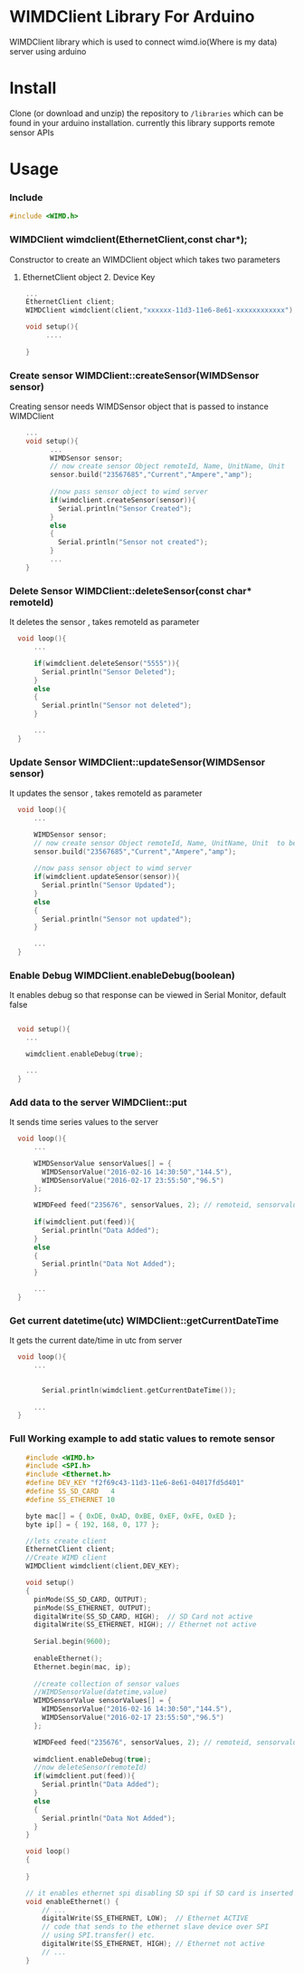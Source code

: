 # WIMDClient Library For Arduino
WIMDClient library which is used to connect wimd.io(Where is my data) server using arduino

# Install

Clone (or download and unzip) the repository to `/libraries`
which can be found in your arduino installation. currently this library supports remote sensor APIs

# Usage

### Include

```c++
#include <WIMD.h>
```

### WIMDClient wimdclient(EthernetClient,const char*); 

Constructor to create an WIMDClient object which takes two parameters
1. EthernetClient object  2. Device Key

```c++
	...
	EthernetClient client;
	WIMDClient wimdclient(client,"xxxxxx-11d3-11e6-8e61-xxxxxxxxxxxx");

	void setup(){
		 ....
		 
	}
```

### Create sensor WIMDClient::createSensor(WIMDSensor sensor)

Creating sensor needs WIMDSensor object that is passed to instance WIMDClient 


```c++
	...
	void setup(){
		  ...
		  WIMDSensor sensor;
		  // now create sensor Object remoteId, Name, UnitName, Unit
		  sensor.build("23567685","Current","Ampere","amp");
		  
		  //now pass sensor object to wimd server
		  if(wimdclient.createSensor(sensor)){
		    Serial.println("Sensor Created");
		  }
		  else
		  {
		    Serial.println("Sensor not created");
		  }
		  ...
	}
```

### Delete Sensor WIMDClient::deleteSensor(const char* remoteId)

It deletes the sensor , takes remoteId as parameter

```c++
  void loop(){
  	  ...

  	  if(wimdclient.deleteSensor("5555")){
	    Serial.println("Sensor Deleted");
	  }
	  else
	  {
	    Serial.println("Sensor not deleted");
	  }

	  ...
  }
```


### Update Sensor WIMDClient::updateSensor(WIMDSensor sensor)

It updates the sensor , takes remoteId as parameter

```c++
  void loop(){
  	  ...

  	  WIMDSensor sensor;
	  // now create sensor Object remoteId, Name, UnitName, Unit  to be updated
	  sensor.build("23567685","Current","Ampere","amp");
	  
	  //now pass sensor object to wimd server
	  if(wimdclient.updateSensor(sensor)){
	    Serial.println("Sensor Updated");
	  }
	  else
	  {
	    Serial.println("Sensor not updated");
	  }

	  ...
  }
```

### Enable Debug WIMDClient.enableDebug(boolean)

It enables debug so that response can be viewed in Serial Monitor, default false

```c++

  void setup(){
  	...

  	wimdclient.enableDebug(true);  

  	...
  }
```

### Add data to the server WIMDClient::put

It sends time series values to the server
```c++
  void loop(){
  	  ...

  	  WIMDSensorValue sensorValues[] = {
	    WIMDSensorValue("2016-02-16 14:30:50","144.5"),
	    WIMDSensorValue("2016-02-17 23:55:50","96.5")
	  };

	  WIMDFeed feed("235676", sensorValues, 2); // remoteid, sensorvalues, number of values
	 
	  if(wimdclient.put(feed)){
	    Serial.println("Data Added");
	  }
	  else
	  {
	    Serial.println("Data Not Added");
	  }

	  ...
  }
```

### Get current datetime(utc) WIMDClient::getCurrentDateTime

It gets the current date/time in utc from server
```c++
  void loop(){
  	  ...

  	  
	    Serial.println(wimdclient.getCurrentDateTime());
	  
	  ...
  }
```


### Full Working example to add static values to remote sensor



```c++
	#include <WIMD.h>
	#include <SPI.h>
	#include <Ethernet.h>
	#define DEV_KEY "f2f69c43-11d3-11e6-8e61-04017fd5d401"
	#define SS_SD_CARD   4
	#define SS_ETHERNET 10

	byte mac[] = { 0xDE, 0xAD, 0xBE, 0xEF, 0xFE, 0xED };
	byte ip[] = { 192, 168, 0, 177 };

	//lets create client
	EthernetClient client;
	//Create WIMD client 
	WIMDClient wimdclient(client,DEV_KEY);

	void setup()
	{
	  pinMode(SS_SD_CARD, OUTPUT);
	  pinMode(SS_ETHERNET, OUTPUT);
	  digitalWrite(SS_SD_CARD, HIGH);  // SD Card not active
	  digitalWrite(SS_ETHERNET, HIGH); // Ethernet not active
	  
	  Serial.begin(9600);
	  
	  enableEthernet();
	  Ethernet.begin(mac, ip);
	 
	  //create collection of sensor values
	  //WIMDSensorValue(datetime,value)
	  WIMDSensorValue sensorValues[] = {
	    WIMDSensorValue("2016-02-16 14:30:50","144.5"),
	    WIMDSensorValue("2016-02-17 23:55:50","96.5")
	  };

	  WIMDFeed feed("235676", sensorValues, 2); // remoteid, sensorvalues, number of values
	  
	  wimdclient.enableDebug(true);
	  //now deleteSensor(remoteId)
	  if(wimdclient.put(feed)){
	    Serial.println("Data Added");
	  }
	  else
	  {
	    Serial.println("Data Not Added");
	  }
	}

	void loop()
	{
	  
	}

	// it enables ethernet spi disabling SD spi if SD card is inserted
	void enableEthernet() {
	    // ...
	    digitalWrite(SS_ETHERNET, LOW);  // Ethernet ACTIVE
	    // code that sends to the ethernet slave device over SPI
	    // using SPI.transfer() etc.
	    digitalWrite(SS_ETHERNET, HIGH); // Ethernet not active
	    // ...
	}


```